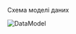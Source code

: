 Схема моделі даних

![DataModel](https://github.com/oleksandrblazhko/ai-213-poyatsika/assets/101941157/3f224055-6642-4b65-a4fb-b86b3b38534a)
